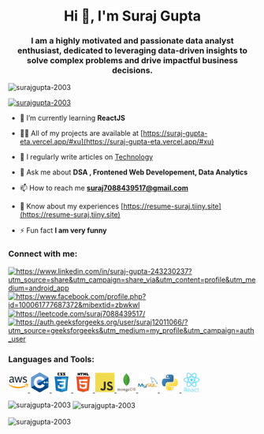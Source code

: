 <h1 align="center">Hi 👋, I'm Suraj Gupta</h1>
<h3 align="center">I am a highly motivated and passionate data analyst enthusiast, dedicated to leveraging data-driven insights to solve complex problems and drive impactful business decisions.</h3>

<p align="left"> <img src="https://komarev.com/ghpvc/?username=surajgupta-2003&label=Profile%20views&color=0e75b6&style=flat" alt="surajgupta-2003" /> </p>

<p align="left"> <a href="https://github.com/ryo-ma/github-profile-trophy"><img src="https://github-profile-trophy.vercel.app/?username=surajgupta-2003" alt="surajgupta-2003" /></a> </p>

- 🌱 I’m currently learning **ReactJS**

- 👨‍💻 All of my projects are available at [https://suraj-gupta-eta.vercel.app/#xu](https://suraj-gupta-eta.vercel.app/#xu)

- 📝 I regularly write articles on [Technology](Technology)

- 💬 Ask me about **DSA , Frontened Web Developement, Data Analytics**

- 📫 How to reach me **suraj7088439517@gmail.com**

- 📄 Know about my experiences [https://resume-suraj.tiiny.site](https://resume-suraj.tiiny.site)

- ⚡ Fun fact **I am very funny**

<h3 align="left">Connect with me:</h3>
<p align="left">
<a href="https://linkedin.com/in/https://www.linkedin.com/in/suraj-gupta-243230237?utm_source=share&utm_campaign=share_via&utm_content=profile&utm_medium=android_app" target="blank"><img align="center" src="https://raw.githubusercontent.com/rahuldkjain/github-profile-readme-generator/master/src/images/icons/Social/linked-in-alt.svg" alt="https://www.linkedin.com/in/suraj-gupta-243230237?utm_source=share&utm_campaign=share_via&utm_content=profile&utm_medium=android_app" height="30" width="40" /></a>
<a href="https://fb.com/https://www.facebook.com/profile.php?id=100061777687372&mibextid=zbwkwl" target="blank"><img align="center" src="https://raw.githubusercontent.com/rahuldkjain/github-profile-readme-generator/master/src/images/icons/Social/facebook.svg" alt="https://www.facebook.com/profile.php?id=100061777687372&mibextid=zbwkwl" height="30" width="40" /></a>
<a href="https://www.leetcode.com/https://leetcode.com/suraj7088439517/" target="blank"><img align="center" src="https://raw.githubusercontent.com/rahuldkjain/github-profile-readme-generator/master/src/images/icons/Social/leet-code.svg" alt="https://leetcode.com/suraj7088439517/" height="30" width="40" /></a>
<a href="https://auth.geeksforgeeks.org/user/https://auth.geeksforgeeks.org/user/suraj12011066/?utm_source=geeksforgeeks&utm_medium=my_profile&utm_campaign=auth_user" target="blank"><img align="center" src="https://raw.githubusercontent.com/rahuldkjain/github-profile-readme-generator/master/src/images/icons/Social/geeks-for-geeks.svg" alt="https://auth.geeksforgeeks.org/user/suraj12011066/?utm_source=geeksforgeeks&utm_medium=my_profile&utm_campaign=auth_user" height="30" width="40" /></a>
</p>

<h3 align="left">Languages and Tools:</h3>
<p align="left"> <a href="https://aws.amazon.com" target="_blank" rel="noreferrer"> <img src="https://raw.githubusercontent.com/devicons/devicon/master/icons/amazonwebservices/amazonwebservices-original-wordmark.svg" alt="aws" width="40" height="40"/> </a> <a href="https://www.w3schools.com/cpp/" target="_blank" rel="noreferrer"> <img src="https://raw.githubusercontent.com/devicons/devicon/master/icons/cplusplus/cplusplus-original.svg" alt="cplusplus" width="40" height="40"/> </a> <a href="https://www.w3schools.com/css/" target="_blank" rel="noreferrer"> <img src="https://raw.githubusercontent.com/devicons/devicon/master/icons/css3/css3-original-wordmark.svg" alt="css3" width="40" height="40"/> </a> <a href="https://www.w3.org/html/" target="_blank" rel="noreferrer"> <img src="https://raw.githubusercontent.com/devicons/devicon/master/icons/html5/html5-original-wordmark.svg" alt="html5" width="40" height="40"/> </a> <a href="https://developer.mozilla.org/en-US/docs/Web/JavaScript" target="_blank" rel="noreferrer"> <img src="https://raw.githubusercontent.com/devicons/devicon/master/icons/javascript/javascript-original.svg" alt="javascript" width="40" height="40"/> </a> <a href="https://www.mongodb.com/" target="_blank" rel="noreferrer"> <img src="https://raw.githubusercontent.com/devicons/devicon/master/icons/mongodb/mongodb-original-wordmark.svg" alt="mongodb" width="40" height="40"/> </a> <a href="https://www.mysql.com/" target="_blank" rel="noreferrer"> <img src="https://raw.githubusercontent.com/devicons/devicon/master/icons/mysql/mysql-original-wordmark.svg" alt="mysql" width="40" height="40"/> </a> <a href="https://www.python.org" target="_blank" rel="noreferrer"> <img src="https://raw.githubusercontent.com/devicons/devicon/master/icons/python/python-original.svg" alt="python" width="40" height="40"/> </a> <a href="https://reactjs.org/" target="_blank" rel="noreferrer"> <img src="https://raw.githubusercontent.com/devicons/devicon/master/icons/react/react-original-wordmark.svg" alt="react" width="40" height="40"/> </a> </p>

<p><img align="left" src="https://github-readme-stats.vercel.app/api/top-langs?username=surajgupta-2003&show_icons=true&locale=en&layout=compact" alt="surajgupta-2003" /></p>

<p>&nbsp;<img align="center" src="https://github-readme-stats.vercel.app/api?username=surajgupta-2003&show_icons=true&locale=en" alt="surajgupta-2003" /></p>

<p><img align="center" src="https://github-readme-streak-stats.herokuapp.com/?user=surajgupta-2003&" alt="surajgupta-2003" /></p>
